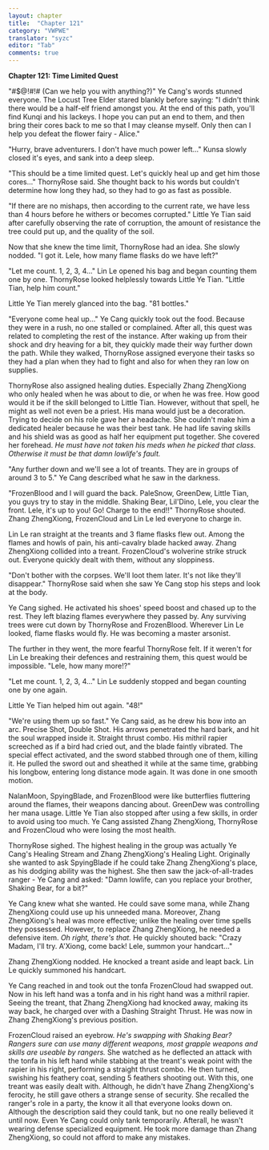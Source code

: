 ```yaml
---
layout: chapter
title:  "Chapter 121"
category: "VWPWE"
translator: "syzc"
editor: "Tab"
comments: true
---
```


**Chapter 121: Time Limited Quest**

"#$@!#!# (Can we help you with anything?)" Ye Cang's words stunned everyone. The Locust Tree Elder stared blankly before saying: "I didn't think there would be a half-elf friend amongst you. At the end of this path, you'll find Kunqi and his lackeys. I hope you can put an end to them, and then bring their cores back to me so that I may cleanse myself. Only then can I help you defeat the flower fairy - Alice."

"Hurry, brave adventurers. I don't have much power left..." Kunsa slowly closed it's eyes, and sank into a deep sleep.

"This should be a time limited quest. Let's quickly heal up and get him those cores..." ThornyRose said. She thought back to his words but couldn't determine how long they had, so they had to go as fast as possible.

"If there are no mishaps, then according to the current rate, we have less than 4 hours before he withers or becomes corrupted." Little Ye Tian said after carefully observing the rate of corruption, the amount of resistance the tree could put up, and the quality of the soil. 

Now that she knew the time limit, ThornyRose had an idea. She slowly nodded. "I got it. Lele, how many flame flasks do we have left?"

"Let me count. 1, 2, 3, 4..." Lin Le opened his bag and began counting them one by one. ThornyRose looked helplessly towards Little Ye Tian. "Little Tian, help him count."

Little Ye Tian merely glanced into the bag. "81 bottles."

"Everyone come heal up..." Ye Cang quickly took out the food. Because they were in a rush, no one stalled or complained. After all, this quest was related to completing the rest of the instance. After waking up from their shock and dry heaving for a bit, they quickly made their way further down the path. While they walked, ThornyRose assigned everyone their tasks so they had a plan when they had to fight and also for when they ran low on supplies.

ThornyRose also assigned healing duties. Especially Zhang ZhengXiong who only healed when he was about to die, or when he was free. How good would it be if the skill belonged to Little Tian. However, without that spell, he might as well not even be a priest. His mana would just be a decoration. Trying to decide on his role gave her a headache. She couldn't make him a dedicated healer because he was their best tank. He had life saving skills and his shield was as good as half her equipment put together. She covered her forehead. *He must have not taken his meds when he picked that class. Otherwise it must be that damn lowlife's fault.*

"Any further down and we'll see a lot of treants. They are in groups of around 3 to 5." Ye Cang described what he saw in the darkness.

"FrozenBlood and I will guard the back. PaleSnow, GreenDew, Little Tian, you guys try to stay in the middle. Shaking Bear, Lil'Dino, Lele, you clear the front. Lele, it's up to you! Go! Charge to the end!!" ThornyRose shouted. Zhang ZhengXiong, FrozenCloud and Lin Le led everyone to charge in.

Lin Le ran straight at the treants and 3 flame flasks flew out. Among the flames and howls of pain, his anti-cavalry blade hacked away. Zhang ZhengXiong collided into a treant. FrozenCloud's wolverine strike struck out. Everyone quickly dealt with them, without any sloppiness.

"Don't bother with the corpses. We'll loot them later. It's not like they'll disappear." ThornyRose said when she saw Ye Cang stop his steps and look at the body.

Ye Cang sighed. He activated his shoes' speed boost and chased up to the rest. They left blazing flames everywhere they passed by. Any surviving trees were cut down by ThornyRose and FrozenBlood. Wherever Lin Le looked, flame flasks would fly. He was becoming a master arsonist.

The further in they went, the more fearful ThornyRose felt. If it weren't for Lin Le breaking their defences and restraining them, this quest would be impossible. "Lele, how many more!?"

"Let me count. 1, 2, 3, 4..." Lin Le suddenly stopped and began counting one by one again.

Little Ye Tian helped him out again. "48!"

"We're using them up so fast." Ye Cang said, as he drew his bow into an arc. Precise Shot, Double Shot. His arrows penetrated the hard bark, and hit the soul wrapped inside it. Straight thrust combo. His mithril rapier screeched as if a bird had cried out, and the blade faintly vibrated. The special effect activated, and the sword stabbed through one of them, killing it. He pulled the sword out and sheathed it while at the same time, grabbing his longbow, entering long distance mode again. It was done in one smooth motion.

NalanMoon, SpyingBlade, and FrozenBlood were like butterflies fluttering around the flames, their weapons dancing about. GreenDew was controlling her mana usage. Little Ye Tian also stopped after using a few skills, in order to avoid using too much. Ye Cang assisted Zhang ZhengXiong, ThornyRose and FrozenCloud who were losing the most health. 

ThornyRose sighed. The highest healing in the group was actually Ye Cang's Healing Stream and Zhang ZhengXiong's Healing Light. Originally she wanted to ask SpyingBlade if he could take Zhang ZhengXiong's place, as his dodging ability was the highest. She then saw the jack-of-all-trades ranger - Ye Cang and asked: "Damn lowlife, can you replace your brother, Shaking Bear, for a bit?"

Ye Cang knew what she wanted. He could save some mana, while Zhang ZhengXiong could use up his unneeded mana. Moreover, Zhang ZhengXiong's heal was more effective; unlike the healing over time spells they possessed. However, to replace Zhang ZhengXiong, he needed a defensive item. *Oh right, there's that.* He quickly shouted back: "Crazy Madam, I'll try. A'Xiong, come back! Lele, summon your handcart..."

Zhang ZhengXiong nodded. He knocked a treant aside and leapt back. Lin Le quickly summoned his handcart.

Ye Cang reached in and took out the tonfa FrozenCloud had swapped out. Now in his left hand was a tonfa and in his right hand was a mithril rapier. Seeing the treant, that Zhang ZhengXiong had knocked away, making its way back, he charged over with a Dashing Straight Thrust. He was now in Zhang ZhengXiong's previous position.

FrozenCloud raised an eyebrow. *He's swapping with Shaking Bear? Rangers sure can use many different weapons, most grapple weapons and skills are useable by rangers.* She watched as he deflected an attack with the tonfa in his left hand while stabbing at the treant's weak point with the rapier in his right, performing a straight thrust combo. He then turned, swishing his feathery coat, sending 5 feathers shooting out. With this, one treant was easily dealt with. Although, he didn't have Zhang ZhengXiong's ferocity, he still gave others a strange sense of security. She recalled the ranger's role in a party, the know it all that everyone looks down on. Although the description said they could tank, but no one really believed it until now. Even Ye Cang could only tank temporarily. Afterall, he wasn't wearing defense specialized equipment. He took more damage than Zhang ZhengXiong, so could not afford to make any mistakes.
